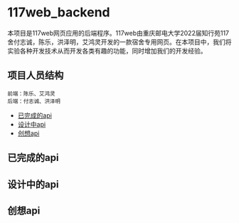 # 117web_backend
  本项目是117web网页应用的后端程序。117web由重庆邮电大学2022届知行苑117舍付志诚，陈乐，洪泽明，艾鸿灵开发的一款宿舍专用网页。在本项目中，我们将实验各种开发技术从而开发各类有趣的功能，同时增加我们的开发经验。 
## 项目人员结构
    前端：陈乐、艾鸿灵
    后端：付志诚、洪泽明

 
* [已完成的api](#已完成的api)
* [设计中api](#设计中的api)
* [创想api](#创想api)


## 已完成的api
## 设计中的api
## 创想api
